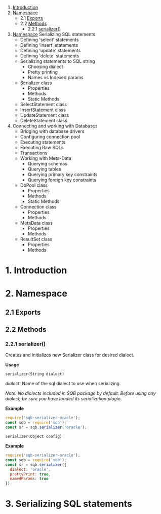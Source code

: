 1. [Introduction](#Introduction)
1. [Namespace](#sqbnamespace)
    * 2.1 [Exports](#sqbnamespac-exports)
    * 2.2 [Methods](#sqbnamespac-methods)
        * 2.2.1 [serializer()](#sqbnamespac-methods-serializer) 
1. [Namespace](#serializing-sql-statements) Serializing SQL statements
    * Defining 'select' statements
    * Defining 'insert' statements
    * Defining 'update' statements
    * Defining 'delete' statements
    * Serializing statements to SQL string
        * Choosing dialect
        * Pretty printing
        * Names vs Indexed params
    * Serializer class
        * Properties
        * Methods
        * Static Methods
    * SelectStatement class
    * InsertStatement class
    * UpdateStatement class
    * DeleteStatement class
1. Connecting and working with Databases
    * Bridging with database drivers
    * Configuring connection pool
    * Executing statements
    * Executing Raw SQLs
    * Transactions
    * Working with Meta-Data
        * Querying schemas
        * Querying tables
        * Querying primary key constraints
        * Querying foreign key constraints
    * DbPool class
        * Properties
        * Methods
        * Static Methods
    * Connection class
        * Properties
        * Methods
    * MetaData class
        * Properties
        * Methods    
    * ResultSet class
        * Properties
        * Methods

# <a name="introduction"></a> 1. Introduction

# <a name="sqbnamespace"></a> 2. Namespace

## <a name="sqbnamespac-exports"></a>2.1 Exports

## <a name="sqbnamespac-methods"></a>2.2 Methods

### <a name="sqbnamespac-methods-serializer"></a>2.2.1 serializer()
Creates and initializes new Serializer class for desired dialect.

**Usage**

`serializer(String dialect)`

*dialect:* Name of the sql dialect to use when serializing.
 
*Note: No dialects included in SQB package by default. Before using any dialect, be sure you have loaded its serialization plugin.*

**Example**
```js
require('sqb-serializer-oracle');
const sqb = require('sqb');
const sr = sqb.serializer('oracle');
```

`serializer(Object config)`

**Example**
```js
require('sqb-serializer-oracle');
const sqb = require('sqb');
const sr = sqb.serializer({
  dialect: 'oracle',
  prettyPrint: true,
  namedParams: true
})
```

# <a name="serializing-sql-statements"></a> 3. Serializing SQL statements